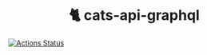 <h1 align="center">
  🐈 cats-api-graphql
</h1>

[![Actions Status](https://github.com/covertbert/cats-api-graphql/workflows/build-and-test/badge.svg)](https://github.com/covertbert/cats-api-graphql/actions)
